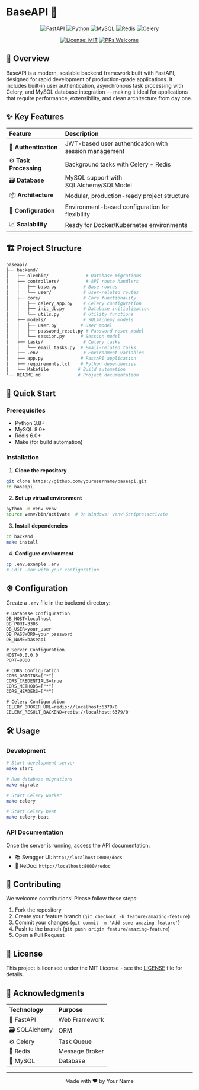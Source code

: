# BaseAPI 🚀

<div align="center">

![FastAPI](https://img.shields.io/badge/FastAPI-005571?style=for-the-badge&logo=fastapi)
![Python](https://img.shields.io/badge/Python-3.8+-blue?style=for-the-badge&logo=python)
![MySQL](https://img.shields.io/badge/MySQL-8.0+-4479A1?style=for-the-badge&logo=mysql&logoColor=white)
![Redis](https://img.shields.io/badge/Redis-6.0+-DC382D?style=for-the-badge&logo=redis&logoColor=white)
![Celery](https://img.shields.io/badge/Celery-37814A?style=for-the-badge&logo=celery&logoColor=white)

[![License: MIT](https://img.shields.io/badge/License-MIT-yellow.svg?style=for-the-badge)](https://opensource.org/licenses/MIT)
[![PRs Welcome](https://img.shields.io/badge/PRs-welcome-brightgreen.svg?style=for-the-badge)](http://makeapullrequest.com)

</div>

## 📝 Overview

BaseAPI is a modern, scalable backend framework built with FastAPI, designed for rapid development of production-grade applications. It includes built-in user authentication, asynchronous task processing with Celery, and MySQL database integration — making it ideal for applications that require performance, extensibility, and clean architecture from day one.

## ✨ Key Features

<div align="center">

| Feature | Description |
|:--------|:------------|
| 🔐 **Authentication** | JWT-based user authentication with session management |
| ⚙️ **Task Processing** | Background tasks with Celery + Redis |
| 🗃️ **Database** | MySQL support with SQLAlchemy/SQLModel |
| 📦 **Architecture** | Modular, production-ready project structure |
| 🔧 **Configuration** | Environment-based configuration for flexibility |
| 📈 **Scalability** | Ready for Docker/Kubernetes environments |

</div>

## 🏗️ Project Structure

```bash
baseapi/
├── backend/
│   ├── alembic/              # Database migrations
│   ├── controllers/          # API route handlers
│   │   ├── base.py          # Base routes
│   │   └── user/            # User-related routes
│   ├── core/                # Core functionality
│   │   ├── celery_app.py    # Celery configuration
│   │   ├── init_db.py       # Database initialization
│   │   └── utils.py         # Utility functions
│   ├── models/              # SQLAlchemy models
│   │   ├── user.py         # User model
│   │   ├── password_reset.py # Password reset model
│   │   └── session.py      # Session model
│   ├── tasks/               # Celery tasks
│   │   └── email_tasks.py  # Email-related tasks
│   ├── .env                 # Environment variables
│   ├── app.py              # FastAPI application
│   ├── requirements.txt    # Python dependencies
│   └── Makefile           # Build automation
└── README.md              # Project documentation
```

## 🚀 Quick Start

### Prerequisites

- Python 3.8+
- MySQL 8.0+
- Redis 6.0+
- Make (for build automation)

### Installation

1. **Clone the repository**
```bash
git clone https://github.com/yourusername/baseapi.git
cd baseapi
```

2. **Set up virtual environment**
```bash
python -m venv venv
source venv/bin/activate  # On Windows: venv\Scripts\activate
```

3. **Install dependencies**
```bash
cd backend
make install
```

4. **Configure environment**
```bash
cp .env.example .env
# Edit .env with your configuration
```

## ⚙️ Configuration

Create a `.env` file in the backend directory:

```env
# Database Configuration
DB_HOST=localhost
DB_PORT=3306
DB_USER=your_user
DB_PASSWORD=your_password
DB_NAME=baseapi

# Server Configuration
HOST=0.0.0.0
PORT=8000

# CORS Configuration
CORS_ORIGINS=["*"]
CORS_CREDENTIALS=true
CORS_METHODS=["*"]
CORS_HEADERS=["*"]

# Celery Configuration
CELERY_BROKER_URL=redis://localhost:6379/0
CELERY_RESULT_BACKEND=redis://localhost:6379/0
```

## 🛠️ Usage

### Development

```bash
# Start development server
make start

# Run database migrations
make migrate

# Start Celery worker
make celery

# Start Celery beat
make celery-beat
```

### API Documentation

Once the server is running, access the API documentation:

- 📚 Swagger UI: `http://localhost:8000/docs`
- 📖 ReDoc: `http://localhost:8000/redoc`

## 🤝 Contributing

We welcome contributions! Please follow these steps:

1. Fork the repository
2. Create your feature branch (`git checkout -b feature/amazing-feature`)
3. Commit your changes (`git commit -m 'Add some amazing feature'`)
4. Push to the branch (`git push origin feature/amazing-feature`)
5. Open a Pull Request

## 📄 License

This project is licensed under the MIT License - see the [LICENSE](LICENSE) file for details.

## 🙏 Acknowledgments

<div align="center">

| Technology | Purpose |
|:-----------|:--------|
| 🚀 FastAPI | Web Framework |
| 🗃️ SQLAlchemy | ORM |
| ⚙️ Celery | Task Queue |
| 🔄 Redis | Message Broker |
| 🐬 MySQL | Database |

</div>

---

<div align="center">
Made with ❤️ by Your Name
</div>
